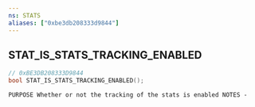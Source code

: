 ```yaml
---
ns: STATS
aliases: ["0xbe3db208333d9844"]
---
```

## STAT_IS_STATS_TRACKING_ENABLED

```c
// 0xBE3DB208333D9844
bool STAT_IS_STATS_TRACKING_ENABLED();
```

```
PURPOSE Whether or not the tracking of the stats is enabled NOTES -
```
